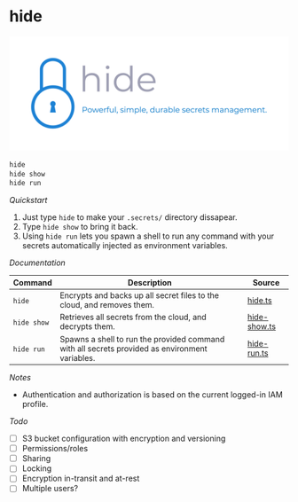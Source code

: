 # hide

<img src="logo-color.png" alt="hide - Powerful, simple, durable secrets management.">

```sh
hide
hide show
hide run
```

*Quickstart*

1) Just type `hide` to make your `.secrets/` directory dissapear.
2) Type `hide show` to bring it back.
3) Using `hide run` lets you spawn a shell to run any command with your secrets automatically injected as environment variables.

*Documentation*

| Command     | Description                                                                                    | Source                         |
| ----------- | ---------------------------------------------------------------------------------------------- | ------------------------------ |
| `hide`      | Encrypts and backs up all secret files to the cloud, and removes them.                         | [hide.ts](./hide.ts)           |
| `hide show` | Retrieves all secrets from the cloud, and decrypts them.                                       | [hide-show.ts](./hide-show.ts) |
| `hide run`  | Spawns a shell to run the provided command with all secrets provided as environment variables. | [hide-run.ts](./hide-run.ts)   |

*Notes*

- Authentication and authorization is based on the current logged-in IAM profile.

*Todo*

- [ ] S3 bucket configuration with encryption and versioning
- [ ] Permissions/roles
- [ ] Sharing
- [ ] Locking
- [ ] Encryption in-transit and at-rest
- [ ] Multiple users?
